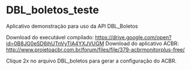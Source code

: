 # DBL_boletos_teste
Aplicativo demonstração para uso da API DBL_Boletos

Download do executável compilado: https://drive.google.com/open?id=0B8JG0eSD6ihUTnVyTlA4YXJVUGM
Download do aplicativo ACBR: http://www.projetoacbr.com.br/forum/files/file/379-acbrmonitorplus-free/

Clique 2x no arquivo DBL_boletos para gerar a configuração do ACBR.

